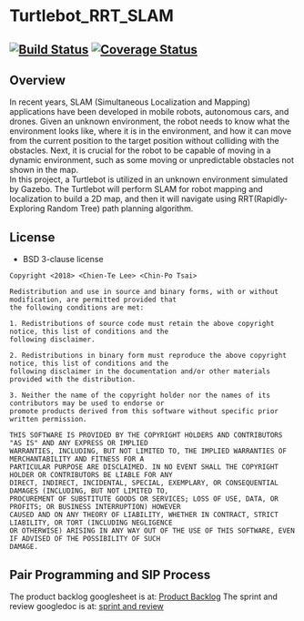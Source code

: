 # Turtlebot_RRT_SLAM

[![Build Status](https://travis-ci.org/CP-TSAI/Turtlebot_RRT_SLAM.svg?branch=master)](https://travis-ci.org/CP-TSAI/Turtlebot_RRT_SLAM)
[![Coverage Status](https://coveralls.io/repos/github/CP-TSAI/Turtlebot_RRT_SLAM/badge.svg?branch=master)](https://coveralls.io/github/CP-TSAI/Turtlebot_RRT_SLAM?branch=master)
---

## Overview

In recent years, SLAM (Simultaneous Localization and Mapping) applications have been developed in mobile robots, autonomous cars, and drones. Given an unknown environment, the robot needs to know what the environment looks like, where it is in the environment, and how it can move from the current position to the target position without colliding with the obstacles. Next, it is crucial for the robot to be capable of moving in a dynamic environment, such as some moving or unpredictable obstacles not shown in the map.  
In this project, a Turtlebot is utilized in an unknown environment simulated by Gazebo. The Turtlebot will perform SLAM for robot mapping and localization to build a 2D map, and then it will navigate using RRT(Rapidly-Exploring Random Tree) path planning algorithm.


## License
- BSD 3-clause license
 ```
Copyright <2018> <Chien-Te Lee> <Chin-Po Tsai>

Redistribution and use in source and binary forms, with or without modification, are permitted provided that 
the following conditions are met:

1. Redistributions of source code must retain the above copyright notice, this list of conditions and the
 following disclaimer.

2. Redistributions in binary form must reproduce the above copyright notice, this list of conditions and the 
following disclaimer in the documentation and/or other materials provided with the distribution.

3. Neither the name of the copyright holder nor the names of its contributors may be used to endorse or 
promote products derived from this software without specific prior written permission.

THIS SOFTWARE IS PROVIDED BY THE COPYRIGHT HOLDERS AND CONTRIBUTORS "AS IS" AND ANY EXPRESS OR IMPLIED 
WARRANTIES, INCLUDING, BUT NOT LIMITED TO, THE IMPLIED WARRANTIES OF MERCHANTABILITY AND FITNESS FOR A 
PARTICULAR PURPOSE ARE DISCLAIMED. IN NO EVENT SHALL THE COPYRIGHT HOLDER OR CONTRIBUTORS BE LIABLE FOR ANY 
DIRECT, INDIRECT, INCIDENTAL, SPECIAL, EXEMPLARY, OR CONSEQUENTIAL DAMAGES (INCLUDING, BUT NOT LIMITED TO, 
PROCUREMENT OF SUBSTITUTE GOODS OR SERVICES; LOSS OF USE, DATA, OR PROFITS; OR BUSINESS INTERRUPTION) HOWEVER 
CAUSED AND ON ANY THEORY OF LIABILITY, WHETHER IN CONTRACT, STRICT LIABILITY, OR TORT (INCLUDING NEGLIGENCE 
OR OTHERWISE) ARISING IN ANY WAY OUT OF THE USE OF THIS SOFTWARE, EVEN IF ADVISED OF THE POSSIBILITY OF SUCH 
DAMAGE.
```

## Pair Programming and SIP Process
The product backlog googlesheet is at: [Product Backlog](https://drive.google.com/open?id=1GGu_NdKpPYwJQIi1h2X-HnGCWf6llKr8mGp2iHy4rJw)
The sprint and review googledoc is at: [sprint and review](https://drive.google.com/open?id=1NWolqhI0ZdGPkRvtMio8TpJGyvjn2_onNdll_8KjDRM)



